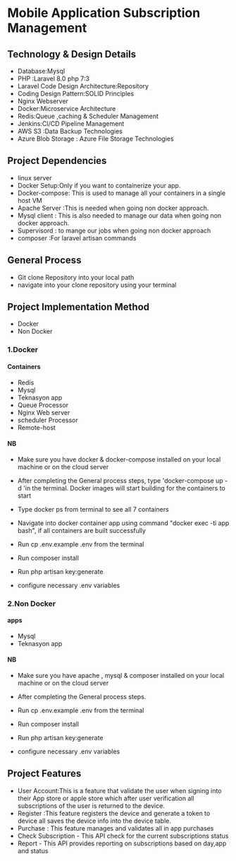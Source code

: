 

# Mobile Application Subscription Management


## Technology & Design Details
 - Database:Mysql
 - PHP :Laravel 8.0 php 7:3
 - Laravel Code Design  Architecture:Repository
 - Coding Design Pattern:SOLID Principles
 - Nginx Webserver
 - Docker:Microservice Architecture
 - Redis:Queue ,caching & Scheduler Management
 - Jenkins:CI/CD Pipeline Management
 - AWS S3 :Data Backup Technologies 
 - Azure Blob Storage : Azure File Storage Technologies

## Project Dependencies
 - linux server
 - Docker Setup:Only if you want to containerize your app.
 - Docker-compose: This is used to manage all your containers in a single host VM
 - Apache Server :This is needed when  going non docker approach.
 - Mysql client : This is also needed to manage our data when going non docker approach.
 - Supervisord : to mange our jobs when going non docker approach
 - composer :For laravel artisan commands 

## General Process
 - Git clone Repository into your local path
 - navigate into your clone repository using your terminal

## Project Implementation Method
 - Docker
 - Non Docker
 
### 1.Docker
#### Containers
 - Redis
 - Mysql
 - Teknasyon app
 - Queue Processor
 - Nginx Web server
 - scheduler Processor
 - Remote-host

#### NB
  - Make sure you have docker & docker-compose  installed on your local machine or  on the cloud server
 
  - After completing the General process steps, type 'docker-compose up -d 'in the terminal. Docker images will start building for the containers to start
  - Type docker ps from terminal to see all 7 containers 
  - Navigate into docker container app using command "docker exec -ti app bash", if all containers are built successfully
  - Run  cp .env.example .env from the terminal 
  - Run composer install
  - Run php artisan key:generate
  - configure necessary .env variables

### 2.Non Docker
#### apps
 
 - Mysql
 - Teknasyon app

#### NB
 - Make sure you have apache , mysql & composer  installed on your local machine or  on the cloud server
 
  - After completing the General process steps.
  - Run  cp .env.example .env from the terminal 
  - Run composer install
  - Run php artisan key:generate
  - configure necessary .env variables
 
## Project Features

  - User Account:This is a feature that validate the user when signing into their App store or apple store which after user verification all subscriptions of the user is returned to the device.
  - Register :This feature registers the device and generate a token to device all saves the device info into the device table.
  - Purchase : This feature manages and validates all in app purchases
  - Check Subscription - This API check for the current subscriptions status
  - Report - This API provides reporting on subscriptions based on day,app and status  

 
 




